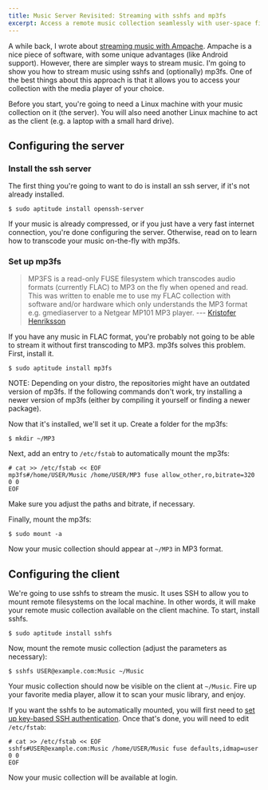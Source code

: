 ```yaml
---
title: Music Server Revisited: Streaming with sshfs and mp3fs
excerpt: Access a remote music collection seamlessly with user-space filesystems.
---
```


A while back, I wrote about [streaming music with
Ampache](/build-a-media-server-with-ampache-and-transmission/). Ampache
is a nice piece of software, with some unique advantages (like Android
support). However, there are simpler ways to stream music. I'm going to
show you how to stream music using sshfs and (optionally) mp3fs. One of
the best things about this approach is that it allows you to access your
collection with the media player of your choice.

Before you start, you're going to need a Linux machine with your music
collection on it (the server). You will also need another Linux machine
to act as the client (e.g. a laptop with a small hard drive).

Configuring the server
----------------------

### Install the ssh server

The first thing you're going to want to do is install an ssh server, if
it's not already installed.

    $ sudo aptitude install openssh-server

If your music is already compressed, or if you just have a very fast
internet connection, you're done configuring the server. Otherwise, read
on to learn how to transcode your music on-the-fly with mp3fs.

### Set up mp3fs

> MP3FS is a read-only FUSE filesystem which transcodes audio formats
> (currently FLAC) to MP3 on the fly when opened and read. This was
> written to enable me to use my FLAC collection with software and/or
> hardware which only understands the MP3 format e.g. gmediaserver to a
> Netgear MP101 MP3 player. --- [Kristofer
> Henriksson](http://khenriks.github.com/mp3fs/)

If you have any music in FLAC format, you're probably not going to be
able to stream it without first transcoding to MP3. mp3fs solves this
problem. First, install it.

    $ sudo aptitude install mp3fs

NOTE: Depending on your distro, the repositories might have an outdated
version of mp3fs. If the following commands don't work, try installing a
newer version of mp3fs (either by compiling it yourself or finding a
newer package).

Now that it's installed, we'll set it up. Create a folder for the mp3fs:

    $ mkdir ~/MP3

Next, add an entry to `/etc/fstab` to automatically mount the mp3fs:

    # cat >> /etc/fstab << EOF
    mp3fs#/home/USER/Music /home/USER/MP3 fuse allow_other,ro,bitrate=320 0 0
    EOF

Make sure you adjust the paths and bitrate, if necessary.

Finally, mount the mp3fs:

    $ sudo mount -a

Now your music collection should appear at `~/MP3` in MP3 format.

Configuring the client
----------------------

We're going to use sshfs to stream the music. It uses SSH to allow you
to mount remote filesystems on the local machine. In other words, it
will make your remote music collection available on the client machine.
To start, install sshfs.

    $ sudo aptitude install sshfs

Now, mount the remote music collection (adjust the parameters as
necessary):

    $ sshfs USER@example.com:Music ~/Music

Your music collection should now be visible on the client at `~/Music`.
Fire up your favorite media player, allow it to scan your music library,
and enjoy.

If you want the sshfs to be automatically mounted, you will first need
to [set up key-based SSH
authentication](http://www.ece.uci.edu/~chou/ssh-key.html). Once that's
done, you will need to edit `/etc/fstab`:

    # cat >> /etc/fstab << EOF
    sshfs#USER@example.com:Music /home/USER/Music fuse defaults,idmap=user 0 0
    EOF

Now your music collection will be available at login.
